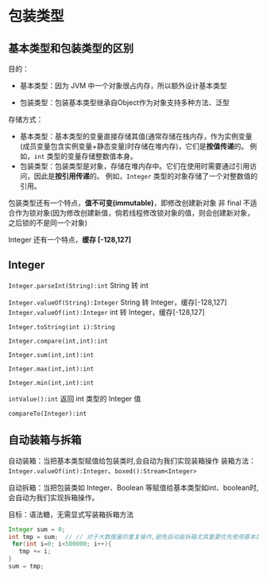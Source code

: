 # 包装类型

## 基本类型和包装类型的区别

目的：

* 基本类型：因为 JVM 中一个对象很占内存，所以额外设计基本类型

* 包装类型：包装基本类型继承自Object作为对象支持多种方法、泛型

存储方式：

- 基本类型：基本类型的变量直接存储其值(通常存储在栈内存，作为实例变量(成员变量包含实例变量+静态变量)时存储在堆内存)，它们是**按值传递**的。
  例如，`int` 类型的变量存储整数值本身。
- 包装类型：包装类型是对象，存储在堆内存中。它们在使用时需要通过引用访问，因此是**按引用传递**的。
  例如，`Integer` 类型的对象存储了一个对整数值的引用。

包装类型还有一个特点，**值不可变(immutable)**，即修改创建新对象
非 final 不适合作为锁对象(因为修改创建新值，倘若线程修改锁对象的值，则会创建新对象，之后锁的不是同一个对象)

Integer 还有一个特点，**缓存 [-128,127]**



## Integer

`Integer.parseInt(String):int` String 转 int

`Integer.valueOf(String):Integer` String 转 Integer，缓存[-128,127]
`Integer.valueOf(int):Integer` int 转 Integer，缓存[-128,127]

`Integer.toString(int i):String`

`Integer.compare(int,int):int`

`Integer.sum(int,int):int`

`Integer.max(int,int):int`

`Integer.min(int,int):int`

`intValue():int` 返回 int 类型的 Integer 值

`compareTo(Integer):int`



## 自动装箱与拆箱

自动装箱：当把基本类型赋值给包装类时,会自动为我们实现装箱操作
装箱方法：`Integer.valueOf(int):Integer`、`boxed():Stream<Integer>`

自动拆箱：当把包装类如 Integer、Boolean 等赋值给基本类型如int、boolean时,会自动为我们实现拆箱操作。

目标：语法糖，无需显式写装箱拆箱方法

```java
Integer sum = 0;  
int tmp = sum;  // // 对于大数据量的重复操作,避免自动装拆箱尤其重要优先使用基本类型
 for(int i=0; i<500000; i++){
   tmp += i;
}
sum = tmp;
```

